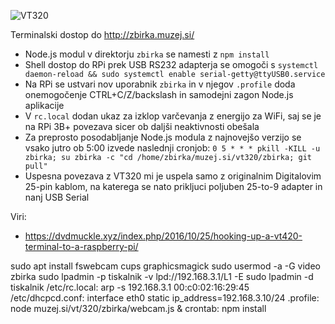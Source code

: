 ![VT320](https://raw.githubusercontent.com/markostamcar/muzej.si/master/vt320/vt320.jpg)

Terminalski dostop do http://zbirka.muzej.si/
- Node.js modul v direktorju `zbirka` se namesti z `npm install`
- Shell dostop do RPi prek USB RS232 adapterja se omogoči s `systemctl daemon-reload && sudo systemctl enable serial-getty@ttyUSB0.service`
- Na RPi se ustvari nov uporabnik `zbirka` in v njegov `.profile` doda onemogočenje CTRL+C/Z/backslash in samodejni zagon Node.js aplikacije
- V `rc.local` dodan ukaz za izklop varčevanja z energijo za WiFi, saj se je na RPi 3B+ povezava sicer ob daljši neaktivnosti obešala
- Za preprosto posodabljanje Node.js modula z najnovejšo verzijo se vsako jutro ob 5:00 izvede naslednji cronjob: `0 5 * * * pkill -KILL -u zbirka; su zbirka -c "cd /home/zbirka/muzej.si/vt320/zbirka; git pull"`
- Uspesna povezava z VT320 mi je uspela samo z originalnim Digitalovim 25-pin kablom, na katerega se nato prikljuci poljuben 25-to-9 adapter in nanj USB Serial

Viri:
- https://dvdmuckle.xyz/index.php/2016/10/25/hooking-up-a-vt420-terminal-to-a-raspberry-pi/




sudo apt install fswebcam cups graphicsmagick
sudo usermod -a -G video zbirka
sudo lpadmin -p tiskalnik -v lpd://192.168.3.1/L1 -E
sudo lpadmin -d tiskalnik
/etc/rc.local:
arp -s 192.168.3.1 00:c0:02:16:29:45
/etc/dhcpcd.conf:
interface eth0
static ip_address=192.168.3.10/24
.profile:
node muzej.si/vt/320/zbirka/webcam.js &
crontab:
npm install
